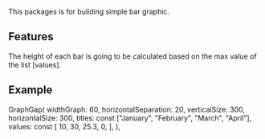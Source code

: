 <!-- 
This README describes the package. If you publish this package to pub.dev,
this README's contents appear on the landing page for your package.

For information about how to write a good package README, see the guide for
[writing package pages](https://dart.dev/guides/libraries/writing-package-pages). 

For general information about developing packages, see the Dart guide for
[creating packages](https://dart.dev/guides/libraries/create-library-packages)
and the Flutter guide for
[developing packages and plugins](https://flutter.dev/developing-packages). 
-->

This packages is for building simple bar graphic.

## Features

The height of each bar is going to be calculated based on the max value of the list [values].

## Example

GraphGap(
    widthGraph: 60,
    horizontalSeparation: 20,
    verticalSize: 300,
    horizontalSize: 300,
    titles: const ["January", "February", "March", "April"],
    values: const [
    10,
    30,
    25.3,
    0,
    ],
),
